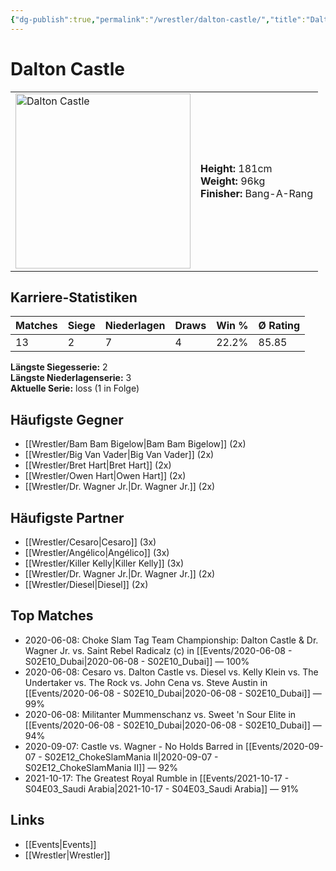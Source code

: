 ```yaml
---
{"dg-publish":true,"permalink":"/wrestler/dalton-castle/","title":"Dalton Castle","tags":["wrestler"],"noteIcon":""}
---
```



# Dalton Castle

<table>
        <tr>
        <td><img src="https://github.com/CptSpaulding1980/choke-slam-wrestling/releases/download/images/Dalton_Castle.png" width="280" alt="Dalton Castle"></td>
        <td>
        <b>Height:</b> 181cm<br>
        <b>Weight:</b> 96kg<br>
        <b>Finisher:</b> Bang-A-Rang<br>
        </td>
        </tr>
        </table>
        
## Karriere-Statistiken

| Matches | Siege | Niederlagen | Draws | Win % | Ø Rating |
|---------|-------|-------------|-------|-------|-----------|
| 13 | 2 | 7 | 4 | 22.2% | 85.85 |

**Längste Siegesserie:** 2<br>**Längste Niederlagenserie:** 3<br>**Aktuelle Serie:** loss (1 in Folge)


## Häufigste Gegner
- [[Wrestler/Bam Bam Bigelow\|Bam Bam Bigelow]] (2x)
- [[Wrestler/Big Van Vader\|Big Van Vader]] (2x)
- [[Wrestler/Bret Hart\|Bret Hart]] (2x)
- [[Wrestler/Owen Hart\|Owen Hart]] (2x)
- [[Wrestler/Dr. Wagner Jr.\|Dr. Wagner Jr.]] (2x)

## Häufigste Partner
- [[Wrestler/Cesaro\|Cesaro]] (3x)
- [[Wrestler/Angélico\|Angélico]] (3x)
- [[Wrestler/Killer Kelly\|Killer Kelly]] (3x)
- [[Wrestler/Dr. Wagner Jr.\|Dr. Wagner Jr.]] (2x)
- [[Wrestler/Diesel\|Diesel]] (2x)

## Top Matches
- 2020-06-08: Choke Slam Tag Team Championship: Dalton Castle & Dr. Wagner Jr. vs. Saint Rebel Radicalz (c) in [[Events/2020-06-08 - S02E10_Dubai\|2020-06-08 - S02E10_Dubai]] — 100%
- 2020-06-08: Cesaro  vs. Dalton Castle vs. Diesel vs. Kelly Klein vs. The Undertaker  vs. The Rock vs. John Cena vs. Steve Austin in [[Events/2020-06-08 - S02E10_Dubai\|2020-06-08 - S02E10_Dubai]] — 99%
- 2020-06-08: Militanter Mummenschanz vs. Sweet 'n Sour Elite in [[Events/2020-06-08 - S02E10_Dubai\|2020-06-08 - S02E10_Dubai]] — 94%
- 2020-09-07: Castle vs. Wagner - No Holds Barred in [[Events/2020-09-07 - S02E12_ChokeSlamMania II\|2020-09-07 - S02E12_ChokeSlamMania II]] — 92%
- 2021-10-17: The Greatest Royal Rumble in [[Events/2021-10-17 - S04E03_Saudi Arabia\|2021-10-17 - S04E03_Saudi Arabia]] — 91%

## Links
- [[Events\|Events]]
- [[Wrestler\|Wrestler]]
